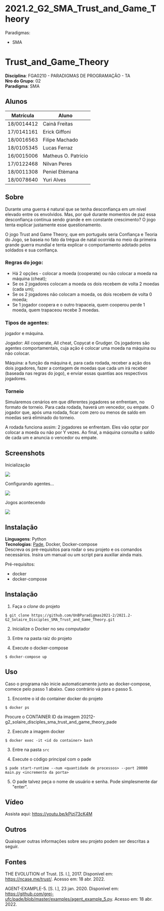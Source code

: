 # 2021.2_G2_SMA_Trust_and_Game_Theory

Paradigmas:
 - SMA

# Trust_and_Game_Theory

**Disciplina**: FGA0210 - PARADIGMAS DE PROGRAMAÇÃO - TA <br>
**Nro do Grupo**: 02<br>
**Paradigma**: SMA<br>

## Alunos
|  Matrícula | Aluno          |
| ---------- | -------------- |
| 18/0014412 |  Cainã Freitas |
| 17/0141161 |  Erick Giffoni |
| 18/0016563 |  Filipe Machado |
| 18/0105345 |  Lucas Ferraz  |
| 16/0015006 |  Matheus O. Patrício |
| 17/0122468 |  Nilvan Peres |
| 18/0011308 |  Peniel Etèmana |
| 18/0078640 |  Yuri Alves |

## Sobre 
Durante uma guerra é natural que se tenha desconfiança em um nível elevado entre os envolvidos. Mas, por quê durante momentos de paz essa desconfiança continua sendo grande e em constante crescimento? O jogo tenta explicar justamente esse questionamento.

O jogo Trust and Game Theory, que em português seria Confiança e Teoria do Jogo, se baseia no fato da trégua de natal ocorrida no meio da primeira grande guerra mundial e tenta explicar o comportamento adotado pelos soldados e sua confiança. 

### Regras do jogo: 
- Há 2 opções - colocar a moeda (cooperate) ou não colocar a moeda na máquina (cheat);
- Se os 2 jogadores colocam a moeda os dois recebem de volta 2 moedas (cada um);
- Se os 2 jogadores não colocam a moeda, os dois recebem de volta 0 moeda;
- Se 1 jogador coopera e o outro trapaceia, quem cooperou perde 1 moeda, quem trapaceou recebe 3 moedas.

### Tipos de agentes: 

jogador e máquina.

Jogador: All cooperate, All cheat, Copycat e Grudger.
Os jogadores são agentes comportamentais, cuja ação é colocar uma moeda na máquina ou não colocar.

Máquina: a função da máquina é, para cada rodada, receber a ação dos dois jogadores, fazer a contagem de moedas que cada um irá receber (baseada nas regras do jogo), e enviar essas quantias aos respectivos jogadores.

### Torneio

Simularemos cenários em que diferentes jogadores se enfrentam, no formato de torneio. Para cada rodada, haverá um vencedor, ou empate. O jogador que, após uma rodada, ficar com zero ou menos de saldo em moedas será eliminado do torneio.

A rodada funciona assim: 2 jogadores se enfrentam. Eles vão optar por colocar a moeda ou não por Y vezes. Ao final, a máquina consulta o saldo de cada um e anuncia o vencedor ou empate.

## Screenshots

Inicialização

![](./images/pade-init)

Configurando agentes...

![](./images/pade-2)

Jogos acontecendo

![](./images/pade-3)

## Instalação 
**Linguagens**: Python<br>
**Tecnologias**: [Pade](https://github.com/grei-ufc/pade), Docker, Docker-compose<br>
Descreva os pré-requisitos para rodar o seu projeto e os comandos necessários.
Insira um manual ou um script para auxiliar ainda mais.

Pré-requisitos:

- docker
- docker-compose

## Instalação

1. Faça o *clone* do projeto

```$ git clone https://github.com/UnBParadigmas2021-2/2021.2-G2_Solaire_Disciples_SMA_Trust_and_Game_Theory.git```

2. Inicialize o Docker no seu computador

3. Entre na pasta raiz do projeto

4. Execute o docker-compose

```$ docker-compose up```


## Uso

Caso o programa não inicie automaticamente junto ao docker-compose, comece pelo
passo 1 abaixo. Caso contrário vá para o passo 5.

1. Encontre o id do container docker do projeto

```$ docker ps```

Procure o CONTAINER ID da imagem 20212-g2_solaire_disciples_sma_trust_and_game_theory_pade


2. Execute a imagem docker

```$ docker exec -it <id do container> bash```


3. Entre na pasta `src`


4. Execute o código principal com o pade

```$ pade start-runtime --num <quantidade de processos> --port 20000 main.py <incremento da porta>```

5. O pade talvez peça o nome de usuário e senha. Pode simplesmente dar "enter".


## Vídeo

Assista aqui: https://youtu.be/kPjzj73cK4M

## Outros 
Quaisquer outras informações sobre seu projeto podem ser descritas a seguir.

## Fontes

THE EVOLUTION of Trust. [S. l.], 2017. Disponível em: https://ncase.me/trust/. Acesso em: 18 abr. 2022.

AGENT-EXAMPLE-5. [S. l.], 23 jan. 2020. Disponível em: https://github.com/grei-ufc/pade/blob/master/examples/agent_example_5.py. Acesso em: 18 abr. 2022.

